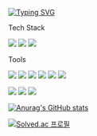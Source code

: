 [![Typing SVG](https://readme-typing-svg.demolab.com?font=Fira+Code&size=25&pause=1000&color=7FA8FF&center=%EA%B1%B0%EC%A7%93&vCenter=%EA%B1%B0%EC%A7%93&repeat=%EC%A7%84%EC%8B%A4&random=%EA%B1%B0%EC%A7%93&width=435&lines=Android+Deveoloper)](https://git.io/typing-svg)

Tech Stack

<img src="https://img.shields.io/badge/Kotlin-7F52FF.svg?style=flat-square&logo=kotlin&logoColor=FFFFFF" /> <img src="https://img.shields.io/badge/C++-00599C.svg?style=flat-square&logo=cplusplus&logoColor=FFFFFF" /> <img src="https://img.shields.io/badge/Java-ED8B00.svg?style=flat-square&logo=penjdk&logoColor=000000" />


Tools

<img src="https://img.shields.io/badge/Android-3DDC84.svg?style=flat-square&logo=android&logoColor=FFFFFF" /> <img src="https://img.shields.io/badge/intellijidea-000000.svg?style=flat-square&logo=intellijidea&logoColor=FFFFFF" /> <img src="https://img.shields.io/badge/figma-F24E1E.svg?style=flat-square&logo=figma&logoColor=FFFFFF" /> <img src="https://img.shields.io/badge/sqlite-003B57.svg?style=flat-square&logo=sqlite&logoColor=FFFFFF" /> <img src="https://img.shields.io/badge/mysql-4479A1.svg?style=flat-square&logo=mysql&logoColor=FFFFFF" /> <img src="https://img.shields.io/badge/VSCode-22ABF3.svg?style=flat-square&logo=visual-studio-code&logoColor=FFFFFF" />

<img src="https://img.shields.io/badge/git-F05033.svg?style=flat-square&logo=git&logoColor=white" /> <img src="https://img.shields.io/badge/github-181717.svg?style=flat-square&logo=github&logoColor=white" /> 
<a href="https://uihyeonkim.notion.site/UiHyeon-Kim-c278eb5c79e149d4a2cf6cfa653c2d62?pvs=4" target= "_black"><img src="https://img.shields.io/badge/Notion-F3F3F3.svg?style=flat-square&logo=notion&logoColor=black" /></a> 



[![Anurag's GitHub stats](https://github-readme-stats.vercel.app/api?username=UiHyeon-Kim&count_private=true&show_icons=true&theme=github_dark_dimmed)](https://github.com/anuraghazra/github-readme-stats)
<!-- [![Top Langs](https://github-readme-stats.vercel.app/api/top-langs/?username=UiHyeon-Kim&layout=donut&theme=github_dark_dimmed)](https://github.com/anuraghazra/github-readme-stats) -->

[![Solved.ac
프로필](http://mazassumnida.wtf/api/v2/generate_badge?boj=hyunkim6790)](https://solved.ac/hyunkim6790)

<!--
**UiHyeon-Kim/UiHyeon-Kim** is a ✨ _special_ ✨ repository because its `README.md` (this file) appears on your GitHub profile.

Here are some ideas to get you started:

- 🔭 I’m currently working on ...
- 🌱 I’m currently learning ...
- 👯 I’m looking to collaborate on ...
- 🤔 I’m looking for help with ...
- 💬 Ask me about ...
- 📫 How to reach me: ...
- 😄 Pronouns: ...
- ⚡ Fun fact: ...
-->
